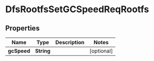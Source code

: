 # DfsRootfsSetGCSpeedReqRootfs

## Properties
Name | Type | Description | Notes
------------ | ------------- | ------------- | -------------
**gcSpeed** | **String** |  |  [optional]
